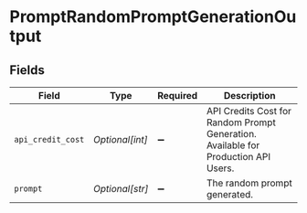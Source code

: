 # PromptRandomPromptGenerationOutput


## Fields

| Field                                                                              | Type                                                                               | Required                                                                           | Description                                                                        |
| ---------------------------------------------------------------------------------- | ---------------------------------------------------------------------------------- | ---------------------------------------------------------------------------------- | ---------------------------------------------------------------------------------- |
| `api_credit_cost`                                                                  | *Optional[int]*                                                                    | :heavy_minus_sign:                                                                 | API Credits Cost for Random Prompt Generation. Available for Production API Users. |
| `prompt`                                                                           | *Optional[str]*                                                                    | :heavy_minus_sign:                                                                 | The random prompt generated.                                                       |